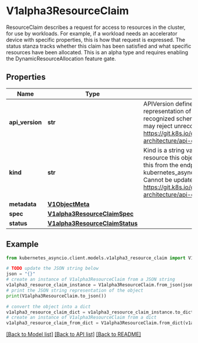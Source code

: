 # V1alpha3ResourceClaim

ResourceClaim describes a request for access to resources in the cluster, for use by workloads. For example, if a workload needs an accelerator device with specific properties, this is how that request is expressed. The status stanza tracks whether this claim has been satisfied and what specific resources have been allocated.  This is an alpha type and requires enabling the DynamicResourceAllocation feature gate.

## Properties

Name | Type | Description | Notes
------------ | ------------- | ------------- | -------------
**api_version** | **str** | APIVersion defines the versioned schema of this representation of an object. Servers should convert recognized schemas to the latest internal value, and may reject unrecognized values. More info: https://git.k8s.io/community/contributors/devel/sig-architecture/api-conventions.md#resources | [optional] 
**kind** | **str** | Kind is a string value representing the REST resource this object represents. Servers may infer this from the endpoint the kubernetes_asyncio.client submits requests to. Cannot be updated. In CamelCase. More info: https://git.k8s.io/community/contributors/devel/sig-architecture/api-conventions.md#types-kinds | [optional] 
**metadata** | [**V1ObjectMeta**](V1ObjectMeta.md) |  | [optional] 
**spec** | [**V1alpha3ResourceClaimSpec**](V1alpha3ResourceClaimSpec.md) |  | 
**status** | [**V1alpha3ResourceClaimStatus**](V1alpha3ResourceClaimStatus.md) |  | [optional] 

## Example

```python
from kubernetes_asyncio.client.models.v1alpha3_resource_claim import V1alpha3ResourceClaim

# TODO update the JSON string below
json = "{}"
# create an instance of V1alpha3ResourceClaim from a JSON string
v1alpha3_resource_claim_instance = V1alpha3ResourceClaim.from_json(json)
# print the JSON string representation of the object
print(V1alpha3ResourceClaim.to_json())

# convert the object into a dict
v1alpha3_resource_claim_dict = v1alpha3_resource_claim_instance.to_dict()
# create an instance of V1alpha3ResourceClaim from a dict
v1alpha3_resource_claim_from_dict = V1alpha3ResourceClaim.from_dict(v1alpha3_resource_claim_dict)
```
[[Back to Model list]](../README.md#documentation-for-models) [[Back to API list]](../README.md#documentation-for-api-endpoints) [[Back to README]](../README.md)


